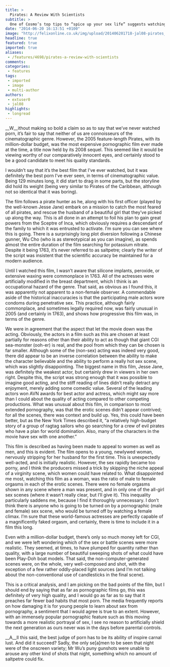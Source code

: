 ```yaml
---
title: >
  Pirates: A Review With Scientists
subtitle: >
  One of Cosmo’s top tips to “spice up your sex life” suggests watching porn together. After weeks of trying to convince Max, he finally conceded, with the condition that it be in HD, in Dolby Surround.
date: "2014-06-20 16:13:51 +0100"
image: "http://felixonline.co.uk/img/upload/201406201718-jal08-pirates_edit.jpg"
headline: true
featured: true
imported: true
aliases:
 - /features/4698/pirates-a-review-with-scientists
comments:
categories:
 - features
tags:
 - imported
 - image
 - multi-author
authors:
 - extuser0
 - jal08
highlights:
 - longread
---
```


__W__ithout making so bold a claim so as to say that we’ve never watched porn, it’s fair to say that neither of us are connoisseurs of the cinematographic genre. However, the 2005 feature-length Pirates, with its million-dollar budget, was the most expensive pornographic film ever made at the time, a title now held by its 2008 sequel. This seemed like it would be viewing worthy of our comparatively innocent eyes, and certainly stood to be a good candidate to meet his quality standards.

I wouldn’t say that it’s the best film that I’ve ever watched, but it was definitely the best porn I’ve ever seen, in terms of cinematographic value. Being 129 minutes long, it did start to drag in some parts, but the storyline did hold its weight (being very similar to Pirates of the Caribbean, although not so identical that it was boring).

The film follows a pirate hunter as he, along with his first officer (played by the well-known Jesse Jane) embark on a mission to catch the most feared of all pirates, and rescue the husband of a beautiful girl that they’ve picked up along the way. This is all done in an attempt to foil his plan to gain great powers from the Sceptre of Inca, which obviously requires a descendant of the family to which it was entrusted to activate. I’m sure you can see where this is going. There is a surprisingly long plot diversion following a Chinese gunner, Wu Cho (who is as stereotypical as you can imagine), as spends almost the entire duration of the film searching for potassium nitrate. Despite it being 1763, it’s never referred to as saltpetre; clearly the writer of the script was insistent that the scientific accuracy be maintained for a modern audience.

Until I watched this film, I wasn’t aware that silicone implants, peroxide, or extensive waxing were commonplace in 1763. All of the actresses were artificially modified in the breast department, which I think is an occupational hazard of the genre. That said, as obvious as I found this, it was apparently not apparent to a non-female observer. A commendable aside of the historical inaccuracies is that the participating male actors wore condoms during penetrative sex. This practice, although fairly commonplace, and sometimes legally required now, was fairly unusual in 2005 (and certainly in 1763), and shows how progressive this film was, in terms of the genre.

We were in agreement that the aspect that let the movie down was the acting. Obviously, the actors in a film such as this are chosen at least partially for reasons other than their ability to act as though that giant CGI sea-monster (ooh-er) is real, and the pool from which they can be chosen is far smaller. Although some of the (non-sex) acting was indeed very good, there did appear to be an inverse correlation between the ability to make the character believable and the ability to perform a really hot sex scene, which was slightly disappointing. The biggest name in this film, Jesse Jane, was definitely the weakest actor, but certainly drew in viewers in her own right. Despite this, the script was strong enough that it was possible to imagine good acting, and the stiff reading of lines didn’t really detract any enjoyment, merely adding some comedic value. Several of the leading actors won AVN awards for best actor and actress, which might say more than I could about the quality of acting compared to other competing productions. What was unusual about this film, in comparison to most extended pornography, was that the erotic scenes didn’t appear contrived; for all the scenes, there was context and build up. Yes, this could have been better, but as the New York Times described it, “a relatively high-budget story of a group of ragtag sailors who go searching for a crew of evil pirates who have a plan for world domination. Also, many of the characters in the movie have sex with one another.”

This film is described as having been made to appeal to women as well as men, and this is evident. The film opens to a young, newlywed woman, nervously stripping for her husband for the first time. This is unexpectedly well-acted, and is initially realistic. However, the sex rapidly became too porny, and I think the producers missed a trick by skipping the niche appeal of a virginity scene, which women could have related to. What disappointed me most, watching this film as a woman, was the ratio of male to female orgasms in each of the erotic scenes. There were no female orgasms shown in any scene where a man was present, and in only one of the all-girl sex scenes (where it wasn’t really clear, but I’ll give it). This inequality particularly saddens me, because I find it thoroughly unnecessary. I don’t think there is anyone who is going to be turned on by a pornographic (male and female) sex scene, who would be turned off by watching a female climax. I’m sure that these world-famous actresses are perfectly capable of a magnificently faked orgasm, and certainly, there is time to include it in a film this long.

Even with a million-dollar budget, there’s only so much money left for CGI, and we were left wondering which of the sex or battle scenes were more realistic. They seemed, at times, to have plumped for quantity rather than quality, with a large number of beautiful sweeping shots of what could have been Play-Doh boat models. That said, the non-computer-generated scenes were, on the whole, very well-composed and shot, with the exception of a few rather oddly-placed light sources (and I’m not talking about the non-conventional use of candlesticks in the final scene).

This is a critical analysis, and I am picking on the bad points of the film, but I should end by saying that as far as pornographic films go, this was definitely of very high quality, and I would go as far as to say that it preaches far fewer bad habits that most porn. The media frequently reports on how damaging it is for young people to learn about sex from pornography, a sentiment that I would agree is true to an extent. However, with an immensely popular pornographic feature such as this moving towards a more realistic portrayal of sex, I see no reason to artificially shield the next generation as ours never was in the days before parental controls.

__A__ll this said, the best judge of porn has to be its ability of inspire carnal lust. And did it succeed? Sadly, the only se[a]men to be seen that night were of the onscreen variety; Mr Wu’s puny gunshots were unable to arouse any other kind of shots that night, something which no amount of saltpetre could fix.
